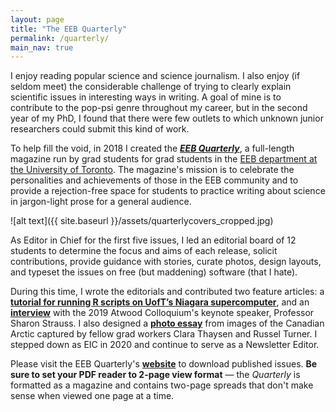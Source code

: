 ```yaml
---
layout: page
title: "The EEB Quarterly"
permalink: /quarterly/
main_nav: true
---
```


I enjoy reading popular science and science journalism. I also enjoy (if seldom meet) the considerable challenge of trying to clearly explain scientific issues in interesting ways in writing. A goal of mine is to contribute to the pop-psi genre throughout my career, but in the second year of my PhD, I found that there were few outlets to which unknown junior researchers could submit this kind of work.

To help fill the void, in 2018 I created the [***EEB Quarterly***](https://theeebquarterly.github.io), a full-length magazine run by grad students for grad students in the [EEB department at the University of Toronto](https://eeb.utoronto.ca/). The magazine's mission is to celebrate the personalities and achievements of those in the EEB community and to provide a rejection-free space for students to practice writing about science in jargon-light prose for a general audience.

![alt text]({{ site.baseurl }}/assets/quarterlycovers_cropped.jpg)

As Editor in Chief for the first five issues, I led an editorial board of 12 students to determine the focus and aims of each release, solicit contributions, provide guidance with stories, curate photos, design layouts, and typeset the issues on free (but maddening) software (that I hate).

During this time, I wrote the editorials and contributed two feature articles: a [**tutorial for running R scripts on UofT’s Niagara supercomputer**](https://github.com/SeanASAnderson/SeanASAnderson.github.io/blob/main/assets/DOWNLOAD_AND_VIEW_IN_2PAGE_FORMAT_EEBQ_MassivelyParallel_Winter18.pdf), and an [**interview**](https://github.com/SeanASAnderson/SeanASAnderson.github.io/blob/main/assets/DOWNLOAD_AND_VIEW_IN_2PAGE_FORMAT_EEBQStraussInterview_Spring19.pdf) with the 2019 Atwood Colloquium's keynote speaker, Professor Sharon Strauss. I also designed a [**photo essay**](https://github.com/SeanASAnderson/SeanASAnderson.github.io/blob/main/assets/DOWNLOAD_AND_VIEW_IN_2PAGE_FORMAT_EEBQ_arcticphotoessay_FallWinter20.pdf) from images of the Canadian Arctic captured by fellow grad workers Clara Thaysen and Russel Turner. I stepped down as EIC in 2020 and continue to serve as a Newsletter Editor. 

Please visit the EEB Quarterly's [**website**](https://theeebquarterly.github.io) to download published issues. **Be sure to set your PDF reader to 2-page view format** <span>&#8212;</span> the *Quarterly* is formatted as a magazine and contains two-page spreads that don't make sense when viewed one page at a time.